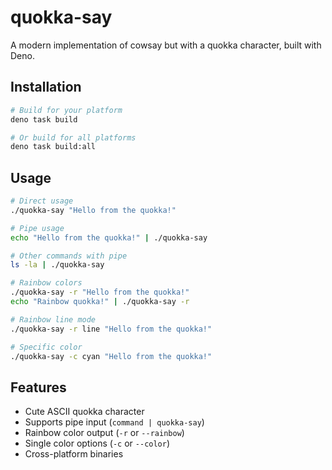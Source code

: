 # quokka-say

A modern implementation of cowsay but with a quokka character, built with Deno.

## Installation

```bash
# Build for your platform
deno task build

# Or build for all platforms
deno task build:all
```

## Usage

```bash
# Direct usage
./quokka-say "Hello from the quokka!"

# Pipe usage
echo "Hello from the quokka!" | ./quokka-say

# Other commands with pipe
ls -la | ./quokka-say

# Rainbow colors
./quokka-say -r "Hello from the quokka!"
echo "Rainbow quokka!" | ./quokka-say -r

# Rainbow line mode
./quokka-say -r line "Hello from the quokka!"

# Specific color
./quokka-say -c cyan "Hello from the quokka!"
```

## Features

- Cute ASCII quokka character
- Supports pipe input (`command | quokka-say`)
- Rainbow color output (`-r` or `--rainbow`)
- Single color options (`-c` or `--color`)
- Cross-platform binaries
